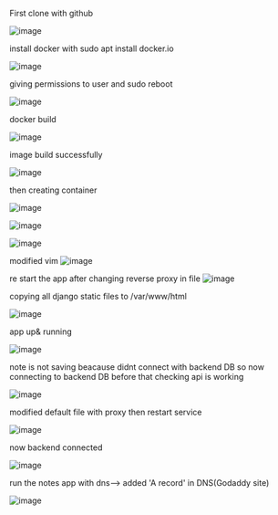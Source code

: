 First clone with github 

![image](https://user-images.githubusercontent.com/85178565/231575167-d2d53d3b-b7bd-4cf2-a958-23fc59098192.png)


install docker with sudo apt install docker.io

![image](https://user-images.githubusercontent.com/85178565/231575803-8cb60b7f-af7b-426a-8f18-a9396c9a64dc.png)


giving permissions to user and sudo reboot

![image](https://user-images.githubusercontent.com/85178565/231576272-2704b55b-f936-46e0-9ebf-5d69dd8b0ae9.png)

docker build 

![image](https://user-images.githubusercontent.com/85178565/231577168-2b205c0d-a455-4687-a669-6220f5ebb7de.png)

image build successfully

![image](https://user-images.githubusercontent.com/85178565/231577602-31c6db38-6977-4347-a6bd-abf6685510fd.png)

then creating container

![image](https://user-images.githubusercontent.com/85178565/231577968-382503af-8f7e-4622-943f-8efea52d0d40.png)

![image](https://user-images.githubusercontent.com/85178565/231578197-e1b7e9ae-1773-4a0d-93cc-c759a732652a.png)


![image](https://user-images.githubusercontent.com/85178565/231582135-574e0f56-5342-4a41-a6ba-802f42275d98.png)



modified vim
![image](https://user-images.githubusercontent.com/85178565/231580900-b93ac238-60b3-4abd-9cd5-7e57313cd722.png)


re start the app after changing reverse proxy in file
![image](https://user-images.githubusercontent.com/85178565/231582823-c0a5a506-847e-494f-b2e9-5c9fbd0d3d0e.png)

copying all django static files to /var/www/html

![image](https://user-images.githubusercontent.com/85178565/231587609-df026379-e0e7-400b-be27-51eca93ff957.png)

app up& running

![image](https://user-images.githubusercontent.com/85178565/231587755-dc3e525b-1d26-4ffa-8783-7ff9852e21bb.png)

note is not saving beacause didnt connect with backend DB so now connecting to backend DB before that checking api is working

![image](https://user-images.githubusercontent.com/85178565/231589781-47d40657-3d10-46c9-bc7a-9ceb7503eb04.png)

modified default file with proxy then restart service

![image](https://user-images.githubusercontent.com/85178565/231591724-a0aea480-3309-4608-a3e4-4c4ddd35e9c8.png)

now backend connected 

![image](https://user-images.githubusercontent.com/85178565/231592059-f6b99d4c-d0bb-4b01-91c0-4f204ea4df14.png)


run the notes app with dns--> added 'A record' in DNS(Godaddy site)

![image](https://user-images.githubusercontent.com/85178565/231598260-6492ae75-2959-4fe8-8b35-be699b3e9a60.png)























